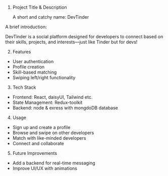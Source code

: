 1. Project Title & Description

   A short and catchy name: DevTinder

  A brief introduction:

  DevTinder is a social platform designed for developers to connect based on their skills, projects, and interests—just like Tinder but for devs!

2. Features
  
  - User authentication
  - Profile creation
  - Skill-based matching
  - Swiping left/right functionality

3. Tech Stack

 - Frontend: React, daisyUI, Tailwind etc.
 - State Management: Redux-toolkit
 - Backend: node & exress with mongdoDB database

4.  Usage

  - Sign up and create a profile
  - Browse and swipe on other developers
  - Match with like-minded developers
  - Connect and collaborate

5. Future Improvements

  - Add a backend for real-time messaging
  - Improve UI/UX with animations